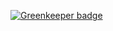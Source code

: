 

[![Greenkeeper badge](https://badges.greenkeeper.io/syzer/it-wasnt-me-legal-hack-2018.svg)](https://greenkeeper.io/)